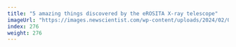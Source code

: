 ```yaml
---
title: "5 amazing things discovered by the eROSITA X-ray telescope"
imageUrl: "https://images.newscientist.com/wp-content/uploads/2024/02/08131957/SEI_189758025.jpg?width=788"
index: 276
weight: 276
---
```

